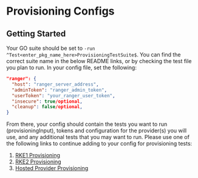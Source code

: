 # Provisioning Configs

## Getting Started
Your GO suite should be set to `-run ^Test<enter_pkg_name_here>ProvisioningTestSuite$`. You can find the correct suite name in the below README links, or by checking the test file you plan to run.
In your config file, set the following:
```json
"ranger": { 
  "host": "ranger_server_address",
  "adminToken": "ranger_admin_token",
  "userToken": "your_ranger_user_token",
  "insecure": true/optional,
  "cleanup": false/optional,
}
```

From there, your config should contain the tests you want to run (provisioningInput), tokens and configuration for the provider(s) you will use, and any additional tests that you may want to run. Please use one of the following links to continue adding to your config for provisioning tests:

1. [RKE1 Provisioning](rke1/README.md)
2. [RKE2 Provisioning](rke2/README.md)
3. [Hosted Provider Provisioning](hosted/README.md)
